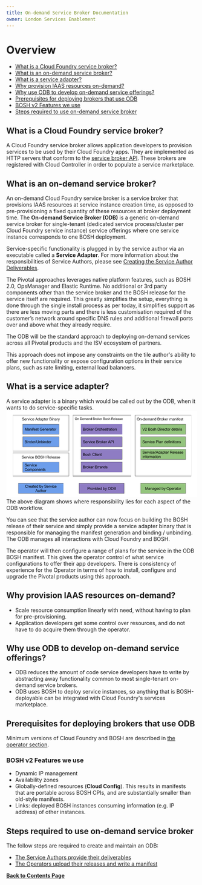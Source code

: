 ```yaml
---
title: On-demand Service Broker Documentation
owner: London Services Enablement
---
```


# Overview

- <a href="overview.html#what-is-a-cloud-foundry-service-broker">What is a Cloud Foundry service broker?</a>
- <a href="overview.html#what-is-an-on-demand-service-broker">What is an on-demand service broker?</a>
- <a href="overview.html#what-is-a-service-adapter">What is a service adapter?</a>
- <a href="overview.html#why-provision-iaas-resources-on-demand">Why provision IAAS resources on-demand?</a>
- <a href="overview.html#why-use-odb-to-develop-on-demand-service-offerings">Why use ODB to develop on-demand service offerings?</a>
- <a href="overview.html#prerequisites-for-deploying-brokers-that-use-odb">Prerequisites for deploying brokers that use ODB</a>
- <a href="overview.html#bosh-v2-features-we-use">BOSH v2 Features we use</a>
- <a href="overview.html#steps-required-to-use-on-demand-service-broker">Steps required to use on-demand service broker</a>

<a id="what-is-a-cloud-foundry-service-broker"></a>
## What is a Cloud Foundry service broker?
A Cloud Foundry service broker allows application developers to provision services to be used by their Cloud Foundry apps. They are implemented as HTTP servers that conform to the [service broker API](http://docs.cloudfoundry.org/services/api.html). These brokers are registered with Cloud Controller in order to populate a service marketplace.

<a id="what-is-an-on-demand-service-broker"></a>
## What is an on-demand service broker?
An on-demand Cloud Foundry service broker is a service broker that provisions IAAS resources at service instance creation time, as opposed to pre-provisioning a fixed quantity of these resources at broker deployment time. The **On-demand Service Broker (ODB)** is a generic on-demand service broker for single-tenant (dedicated service process/cluster per Cloud Foundry service instance) service offerings where one service instance corresponds to one BOSH deployment.

Service-specific functionality is plugged in by the service author via an executable called a **Service Adapter**. For more information about the responsibilities of Service Authors, please see [Creating the Service Author Deliverables](creating.html).

The Pivotal approaches leverages native platform features, such as BOSH 2.0, OpsManager and Elastic Runtime. No additional or 3rd party components other than the service broker and the BOSH release for the service itself are required. This greatly simplifies the setup, everything is done through the single install process as per today, it simplifies support as there are less moving parts and there is less customisation required of the customer’s network around specific DNS rules and additional firewall ports over and above what they already require.

The ODB will be the standard approach to deploying on-demand services across all Pivotal products and the ISV ecosystem of partners.

This approach does not impose any constraints on the tile author's ability to offer new functionality or expose configuration options in their service plans, such as rate limiting, external load balancers.

<a id="what-is-a-service-adapter"></a>
## What is a service adapter?
A service adapter is a binary which would be called out by the ODB, when it wants to do service-specific tasks.
![responsibility-diagram](img/responsibility-diagram.png)
The above diagram shows where responsibility lies for each aspect of the ODB workflow.

You can see that the service author can now focus on building the BOSH release of their service and simply provide a service adapter binary that is responsible for managing the manifest generation and binding / unbinding. The ODB manages all interactions with Cloud Foundry and BOSH.

The operator will then configure a range of plans for the service in the ODB BOSH manifest. This gives the operator control of what service configurations to offer their app developers. There is consistency of experience for the Operator in terms of how to install, configure and upgrade the Pivotal products using this approach.


<a id="why-provision-iaas-resources-on-demand"></a>
## Why provision IAAS resources on-demand?
* Scale resource consumption linearly with need, without having to plan for pre-provisioning.
* Application developers get some control over resources, and do not have to do acquire them through the operator.

<a id="why-use-odb-to-develop-on-demand-service-offerings"></a>
## Why use ODB to develop on-demand service offerings?
* ODB reduces the amount of code service developers have to write by abstracting away functionality common to most single-tenant on-demand service brokers.
* ODB uses BOSH to deploy service instances, so anything that is BOSH-deployable can be integrated with Cloud Foundry's services marketplace.

<a id="prerequisites-for-deploying-brokers-that-use-odb"></a>
## Prerequisites for deploying brokers that use ODB
Minimum versions of Cloud Foundry and BOSH are described in [the operator section](operating.html#configure-bosh).

<a id="bosh-v2-features-we-use"></a>
### BOSH v2 Features we use
* Dynamic IP management
* Availability zones
* Globally-defined resources (**Cloud Config**). This results in manifests that are portable across BOSH CPIs, and are substantially smaller than old-style manifests.
* Links: deployed BOSH instances consuming information (e.g. IP address) of other instances.

<a id="steps-required-to-use-on-demand-service-broker"></a>
## Steps required to use on-demand service broker

The follow steps are required to create and maintain an ODB:

* [The Service Authors provide their deliverables](creating.html)
* [The Operators upload their releases and write a manifest](operating.html)

**[Back to Contents Page](index.html)**
